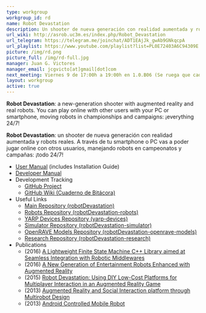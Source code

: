 ```yaml
---
type: workgroup
workgroup_id: rd
name: Robot Devastation
description: Un shooter de nueva generación con realidad aumentada y robots reales. A través de tu PC vas a poder jugar online con otros usuarios, manejando robots en campeonatos y campa&#241;as&#58; &#161;todo 24&#47;7&#33;
url_wiki: http://asrob.uc3m.es/index.php/Robot_Devastation
url_telegram: https://telegram.me/joinchat/ADT1EAjJk_gwAb9GNkqcpA
url_playlist: https://www.youtube.com/playlist?list=PL0E72403A6C94309E
picture: /img/rd.png
picture_full: /img/rd-full.jpg
manager: Juan G. Victores
manager_email: jcgvicto[at]gmail[dot]com
next_meeting: Viernes 9 de 17:00h a 19:00h en 1.0.B06 (Se ruega que cada participante traiga su portátil o equipo!)
layout: workgroup
active: true
---
```


**Robot Devastation**: a new-generation shooter with augmented reality and real robots. You can play online with other users with your PC or smartphone, moving robots in championships and campaigns: ¡everything 24/7!

**Robot Devastation**: un shooter de nueva generación con realidad aumentada y robots reales. A través de tu smartphone o PC vas a poder jugar online con otros usuarios, manejando robots en campeonatos y campañas: ¡todo 24/7!

- [User Manual](https://www.gitbook.com/book/asrob-uc3m/robotdevastation-user-manual) (includes Installation Guide)
- [Developer Manual](https://www.gitbook.com/book/asrob-uc3m/robotdevastation-developer-manual)
- Development Tracking
   - [GitHub Project](https://github.com/orgs/asrob-uc3m/projects/1)
   - [GitHub Wiki (Cuaderno de Bitácora)](https://github.com/asrob-uc3m/robotDevastation/wiki/Cuaderno-de-Bitácora)
- Useful Links
   - [Main Repository (robotDevastation)](https://github.com/asrob-uc3m/robotDevastation)
   - [Robots Repository (robotDevastation-robots)](https://github.com/asrob-uc3m/robotDevastation-robots)
   - [YARP Devices Repository (yarp-devices)](https://github.com/asrob-uc3m/yarp-devices)
   - [Simulator Repository (robotDevastation-simulator)](https://github.com/asrob-uc3m/robotDevastation-simulator)
   - [OpenRAVE Models Repository (robotDevastation-openrave-models)](https://github.com/asrob-uc3m/robotDevastation-openrave-models)
   - [Research Repository (robotDevastation-research)](https://github.com/asrob-uc3m/robotDevastation-research)
- Publications
   - (2016) [A Lightweight Finite State Machine C++ Library aimed at Seamless Integration with Robotic Middlewares](https://roboticslab-uc3m.github.io/workshop-humanoids2016/papers/Humanoids_2016_Workshop___RD_Final.pdf)
   - (2016) [A New Generation of Entertainment Robots Enhanced with Augmented Reality](http://roboticslab.uc3m.es/roboticslab/sites/default/files/estevez2016a-preprint.pdf)
   - (2015) [Robot Devastation: Using DIY Low-Cost Platforms for Multiplayer Interaction in an Augmented Reality Game](http://roboticslab.uc3m.es/roboticslab/sites/default/files/estevez2015robot-preprint.pdf)
   - (2013) [Augmented Reality and Social Interaction platform through Multirobot Design](http://roboticslab.uc3m.es/roboticslab/sites/default/files/Victores%20et%20al.%20-%202013%20-%20Augmented%20reality%20and%20social%20interaction%20platform%20through%20multirobot%20design.pdf)
   - (2013) [Android Controlled Mobile Robot](http://asrob.uc3m.es/images/1/1d/PFC_-_Jorge_Kazacos.pdf)
